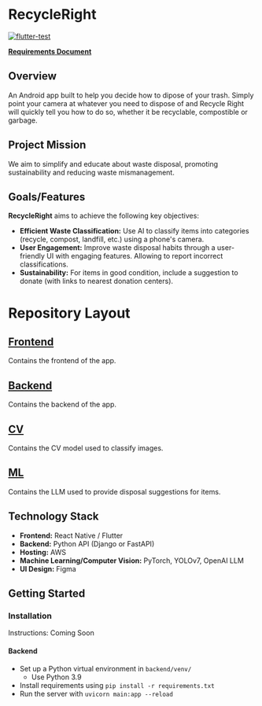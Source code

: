 # RecycleRight

[![flutter-test](https://github.com/RecycleRightCSE403/RecycleRight/actions/workflows/flutter_test.yaml/badge.svg)](https://github.com/RecycleRightCSE403/RecycleRight/actions/workflows/flutter_test.yaml)

**[Requirements Document](https://docs.google.com/document/d/1-tRQytuJMfVyZsZzoSbtWy3YtfJzyljXGPqbyxGmIrc/edit?usp=sharing)**

## Overview

An Android app built to help you decide how to dipose of your trash. Simply
point your camera at whatever you need to dispose of and Recycle Right will 
quickly tell you how to do so, whether it be recyclable, compostible or garbage.

## Project Mission

We aim to simplify and educate about waste disposal, promoting sustainability and reducing waste mismanagement.

## Goals/Features

**RecycleRight** aims to achieve the following key objectives:

- **Efficient Waste Classification:** Use AI to classify items into categories (recycle, compost, landfill, etc.) using a phone's camera.
- **User Engagement:** Improve waste disposal habits through a user-friendly UI with engaging features. Allowing to report incorrect classifications.
- **Sustainability:** For items in good condition, include a suggestion to donate (with links to nearest donation centers).
  
# Repository Layout

## [Frontend](https://github.com/RecycleRightCSE403/RecycleRight/tree/main/frontend)

Contains the frontend of the app.

## [Backend](https://github.com/RecycleRightCSE403/RecycleRight/tree/main/backend)

Contains the backend of the app.

## [CV](https://github.com/RecycleRightCSE403/RecycleRight/tree/main/cv)

Contains the CV model used to classify images.

## [ML](https://github.com/RecycleRightCSE403/RecycleRight/tree/main/ml)

Contains the LLM used to provide disposal suggestions for items.

## Technology Stack

- **Frontend:** React Native / Flutter
- **Backend:** Python API (Django or FastAPI)
- **Hosting:** AWS
- **Machine Learning/Computer Vision:** PyTorch, YOLOv7, OpenAI LLM
- **UI Design:** Figma

## Getting Started

### Installation

Instructions: Coming Soon

#### Backend

* Set up a Python virtual environment in `backend/venv/`
  * Use Python 3.9
* Install requirements using `pip install -r requirements.txt`
* Run the server with `uvicorn main:app --reload`